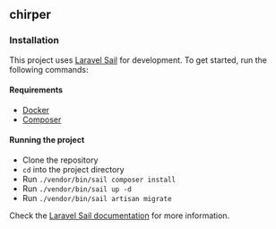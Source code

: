 ## chirper

### Installation
This project uses [Laravel Sail](https://laravel.com/docs/10.x/sail) for development. To get started, run the following commands:

#### Requirements
- [Docker](https://docs.docker.com/get-docker/)
- [Composer](https://getcomposer.org/download/)

#### Running the project
- Clone the repository
- `cd` into the project directory
- Run `./vendor/bin/sail composer install`
- Run `./vendor/bin/sail up -d`
- Run `./vendor/bin/sail artisan migrate`

Check the [Laravel Sail documentation](https://laravel.com/docs/10.x/sail) for more information.